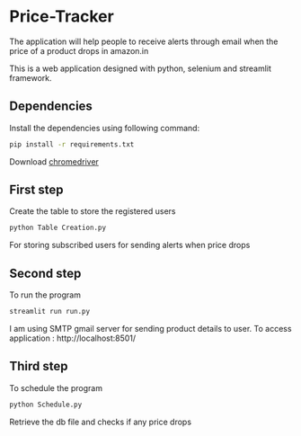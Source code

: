 # Price-Tracker
 The application will help people to receive alerts through email when the price of a product drops in amazon.in 

This is a web application designed with python, selenium and streamlit framework.

## Dependencies
Install the dependencies using following command:
```bash
pip install -r requirements.txt
```
Download [chromedriver](https://chromedriver.chromium.org/downloads)

## First step
Create the table to store the registered users
```bash
python Table Creation.py
```
For storing subscribed users for sending alerts when price drops

## Second step
To run the program
```bash
streamlit run run.py
```
I am using SMTP gmail server for sending product details to user.
To access application : http://localhost:8501/

## Third step
To schedule the program
```bash
python Schedule.py
```
Retrieve the db file and checks if any price drops
